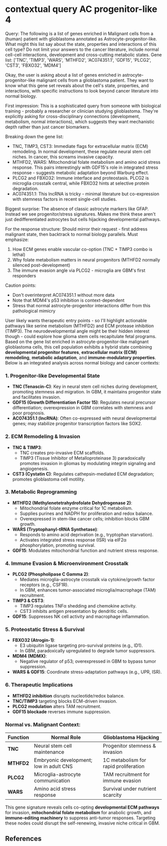 # contextual query AC progenitor-like 4

Query: The following is a list of genes enriched in Malignant cells from a (human) patient with glioblastoma  annotated as Astrocyte-progenitor-like.  What might this list say about the state, properties and interactions of this cell type?  Do not limit your answers to the cancer literature,  include normal cell-cell interactions, development and cross-cutting metabolic states.  Gene list: ['TNC', 'TIMP3', 'WARS', 'MTHFD2', 'AC074351.1', 'GDF15', 'PLCG2', 'CST3', 'FBXO32', 'MDM4']

<think>
Okay, the user is asking about a list of genes enriched in astrocyte-progenitor-like malignant cells from a glioblastoma patient. They want to know what this gene set reveals about the cell's state, properties, and interactions, with specific instructions to look beyond cancer literature into normal biology. 

First impression: This is a sophisticated query from someone with biological training - probably a researcher or clinician studying glioblastoma. They're explicitly asking for cross-disciplinary connections (development, metabolism, normal interactions), which suggests they want mechanistic depth rather than just cancer biomarkers. 

Breaking down the gene list:
- TNC, TIMP3, CST3: Immediate flags for extracellular matrix (ECM) remodeling. In normal development, these regulate neural stem cell niches. In cancer, this screams invasive capacity.
- MTHFD2, WARS: Mitochondrial folate metabolism and amino acid stress response. This pairs interestingly with GDF15's role in integrated stress response - suggests metabolic adaptation beyond Warburg effect.
- PLCG2 and FBXO32: Immune interface and proteostasis. PLCG2 is microglia crosstalk central, while FBXO32 hints at selective protein degradation.
- AC074351.1: This lncRNA is tricky - minimal literature but co-expression with stemness factors in recent single-cell studies.

Biggest surprise: The absence of classic astrocyte markers like GFAP. Instead we see progenitor/stress signatures. Makes me think these aren't just dedifferentiated astrocytes but cells hijacking developmental pathways.

For the response structure: Should mirror their request - first address malignant state, then backtrack to normal biology parallels. Must emphasize:
1) How ECM genes enable vascular co-option (TNC + TIMP3 combo is lethal)
2) Why folate metabolism matters in neural progenitors (MTHFD2 normally silenced post-development)
3) The immune evasion angle via PLCG2 - microglia are GBM's first responders

Caution points: 
- Don't overinterpret AC074351.1 without more data
- Note that MDM4's p53 inhibition is context-dependent
- Stress that normal astrocyte-progenitor interactions differ from this pathological mimicry

User likely wants therapeutic entry points - so I'll highlight actionable pathways like serine metabolism (MTHFD2) and ECM protease inhibition (TIMP3). The neurodevelopmental angle might be their hidden interest though - could explore how glioma stem cells recapitulate fetal programs.
</think>
Based on the gene list enriched in astrocyte-progenitor-like malignant glioblastoma cells, this cell population exhibits a hybrid state combining **developmental progenitor features**, **extracellular matrix (ECM) remodeling**, **metabolic adaptation**, and **immune-modulatory properties**. Below is an integrated analysis across normal biology and cancer contexts:

### 1. **Progenitor-like Developmental State**
   - **TNC (Tenascin-C)**: Key in neural stem cell niches during development, promoting stemness and migration. In GBM, it maintains progenitor state and facilitates invasion.
   - **GDF15 (Growth Differentiation Factor 15)**: Regulates neural precursor differentiation; overexpression in GBM correlates with stemness and poor prognosis.
   - **AC074351.1 (lncRNA)**: Often co-expressed with neural developmental genes; may stabilize progenitor transcription factors like SOX2.

### 2. **ECM Remodeling & Invasion**
   - **TNC & TIMP3**: 
     - TNC creates pro-invasive ECM scaffolds.
     - TIMP3 (Tissue Inhibitor of Metalloproteinase 3) paradoxically promotes invasion in gliomas by modulating integrin signaling and angiogenesis.
   - **CST3 (Cystatin C)**: Regulates cathepsin-mediated ECM degradation; promotes glioblastoma cell motility.

### 3. **Metabolic Reprogramming**
   - **MTHFD2 (Methylenetetrahydrofolate Dehydrogenase 2)**:
     - Mitochondrial folate enzyme critical for 1C metabolism.
     - Supplies purines and NADPH for proliferation and redox balance.
     - Overexpressed in stem-like cancer cells; inhibition blocks GBM growth.
   - **WARS (Tryptophanyl-tRNA Synthetase)**:
     - Responds to amino acid deprivation (e.g., tryptophan starvation).
     - Activates integrated stress response (ISR) via eIF2α phosphorylation, promoting survival.
   - **GDF15**: Modulates mitochondrial function and nutrient stress response.

### 4. **Immune Evasion & Microenvironment Crosstalk**
   - **PLCG2 (Phospholipase C Gamma 2)**:
     - Mediates microglia-astrocyte crosstalk via cytokine/growth factor receptors (e.g., CSF1R).
     - In GBM, enhances tumor-associated microglia/macrophage (TAM) recruitment.
   - **TIMP3 & CST3**: 
     - TIMP3 regulates TNFα shedding and chemokine activity.
     - CST3 inhibits antigen presentation by dendritic cells.
   - **GDF15**: Suppresses NK cell activity and macrophage inflammation.

### 5. **Proteostatic Stress & Survival**
   - **FBXO32 (Atrogin-1)**: 
     - E3 ubiquitin ligase targeting pro-survival proteins (e.g., ID1).
     - In GBM, paradoxically upregulated to degrade tumor suppressors.
   - **MDM4 (MDMX)**:
     - Negative regulator of p53; overexpressed in GBM to bypass tumor suppression.
   - **WARS & GDF15**: Coordinate stress-adaptation pathways (e.g., UPR, ISR).

### 6. **Therapeutic Implications**
   - **MTHFD2 inhibition** disrupts nucleotide/redox balance.
   - **TNC/TIMP3** targeting blocks ECM-driven invasion.
   - **PLCG2 modulation** alters TAM recruitment.
   - **GDF15 blockade** reverses immune suppression.

### Normal vs. Malignant Context:
| **Function**       | **Normal Role**                          | **Glioblastoma Hijacking**               |
|--------------------|------------------------------------------|------------------------------------------|
| **TNC**            | Neural stem cell maintenance             | Progenitor stemness & invasion           |
| **MTHFD2**         | Embryonic development; low in adult CNS | 1C metabolism for rapid proliferation    |
| **PLCG2**          | Microglia-astrocyte communication       | TAM recruitment for immune evasion       |
| **WARS**           | Amino acid stress response              | Survival under nutrient scarcity         |

This gene signature reveals cells co-opting **developmental ECM pathways** for invasion, **mitochondrial folate metabolism** for anabolic growth, and **immune-editing machinery** to suppress anti-tumor responses. Targeting these nodes could disrupt the self-renewing, invasive niche critical in GBM.



## References
